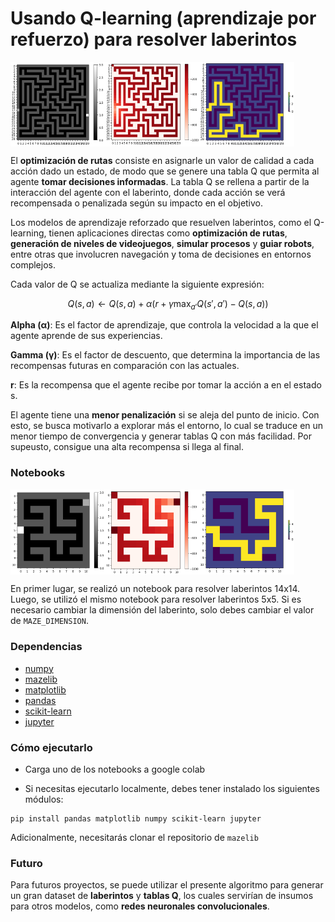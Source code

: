 # Usando Q-learning (aprendizaje por refuerzo) para resolver laberintos
<div style="display: flex; flex-wrap: nowrap;">
<img src="./assets/maze14x14.PNG" alt="Descripción de la imagen 1" style="width: 30%; display: inline-block;"> 
<img src="./assets/reward14x14.PNG" alt="Descripción de la imagen 2" style="width: 30%; display: inline-block;"> 
<img src="./assets/solve14x14.PNG" alt="Descripción de la imagen 3" style="width: 30%; display: inline-block;">
</div>

El **optimización de rutas** consiste en asignarle un valor de calidad a cada acción dado un estado, de modo que se genere una tabla Q que permita al agente **tomar decisiones informadas**. La tabla Q se rellena a partir de la interacción del agente con el laberinto, donde cada acción se verá recompensada o penalizada según su impacto en el objetivo.

Los modelos de aprendizaje reforzado que resuelven laberintos, como el Q-learning, tienen aplicaciones directas como **optimización de rutas**, **generación de niveles de videojuegos**, **simular procesos** y **guiar robots**, entre otras que involucren navegación y toma de decisiones en entornos complejos.

Cada valor de Q se actualiza mediante la siguiente expresión:

$$
\begin{equation}
Q(s, a) \leftarrow Q(s, a) + \alpha (r + \gamma \max_{a'} Q(s', a') - Q(s, a))
\end{equation}
$$

**Alpha (α)**: Es el factor de aprendizaje, que controla la velocidad a la que el agente aprende de sus experiencias.

**Gamma (γ)**: Es el factor de descuento, que determina la importancia de las recompensas futuras en comparación con las actuales.

**r**: Es la recompensa que el agente recibe por tomar la acción a en el estado s.

El agente tiene una **menor penalización** si se aleja del punto de inicio. Con esto, se busca motivarlo a explorar más el entorno, lo cual se traduce en un menor tiempo de convergencia y generar tablas Q con más facilidad. Por supeusto, consigue una alta recompensa si llega al final.

### Notebooks
<div style="display: flex; flex-wrap: nowrap;">
<img src="./assets/maze5x5.PNG" alt="Descripción de la imagen 1" style="width: 30%; display: inline-block;"> 
<img src="./assets/reward5x5.PNG" alt="Descripción de la imagen 2" style="width: 30%; display: inline-block;"> 
<img src="./assets/solve5x5.PNG" alt="Descripción de la imagen 3" style="width: 30%; display: inline-block;">
</div>

En primer lugar, se realizó un notebook para resolver laberintos 14x14. Luego, se utilizó el mismo notebook para resolver laberintos 5x5. Si es necesario 
cambiar la dimensión del laberinto, solo debes cambiar el valor de `MAZE_DIMENSION`. 



### Dependencias
- [numpy](https://numpy.org/install/)  
- [mazelib](https://github.com/john-science/mazelib?tab=readme-ov-file)
- [matplotlib](https://matplotlib.org/stable/install/index.html)
- [pandas](https://pandas.pydata.org/docs/getting_started/install.html)
- [scikit-learn](https://scikit-learn.org/stable/install.html)
- [jupyter](https://jupyter.org/install)

### Cómo ejecutarlo
- Carga uno de los notebooks a google colab

- Si necesitas ejecutarlo localmente, debes tener instalado los siguientes módulos:
```
pip install pandas matplotlib numpy scikit-learn jupyter
```
Adicionalmente, necesitarás clonar el repositorio de `mazelib`

### Futuro
Para futuros proyectos, se puede utilizar el presente algoritmo para generar un gran dataset de **laberintos** y **tablas Q**, los cuales servirían de insumos para otros modelos, como **redes neuronales convolucionales**. 
